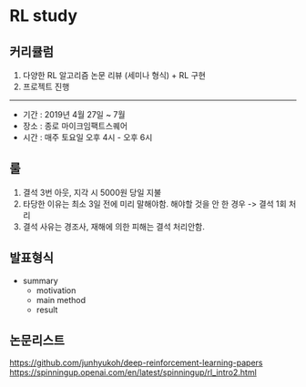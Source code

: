 # RL study

## 커리큘럼
1. 다양한 RL 알고리즘 논문 리뷰 (세미나 형식) + RL 구현
2. 프로젝트 진행

--------------------------------

* 기간 : 2019년 4월 27일 ~ 7월 
* 장소 : 종로 마이크임팩트스퀘어
* 시간 : 매주 토요일 오후 4시 - 오후 6시

## 룰
1. 결석 3번 아웃, 지각 시 5000원 당일 지불
2. 타당한 이유는 최소 3일 전에 미리 말해야함.
   해야할 것을 안 한 경우 -> 결석 1회 처리
3. 결석 사유는 경조사, 재해에 의한 피해는 결석 처리안함.

## 발표형식
* summary
  * motivation
  * main method
  * result
  
## 논문리스트
https://github.com/junhyukoh/deep-reinforcement-learning-papers
https://spinningup.openai.com/en/latest/spinningup/rl_intro2.html

